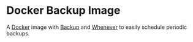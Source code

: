 # Docker Backup Image

A [Docker][docker] image with [Backup][backup] and [Whenever][whenever] to
easily schedule periodic backups.

[backup]: http://backup.github.io/backup/v4/
[docker]: https://www.docker.com
[whenever]: https://github.com/javan/whenever#readme
